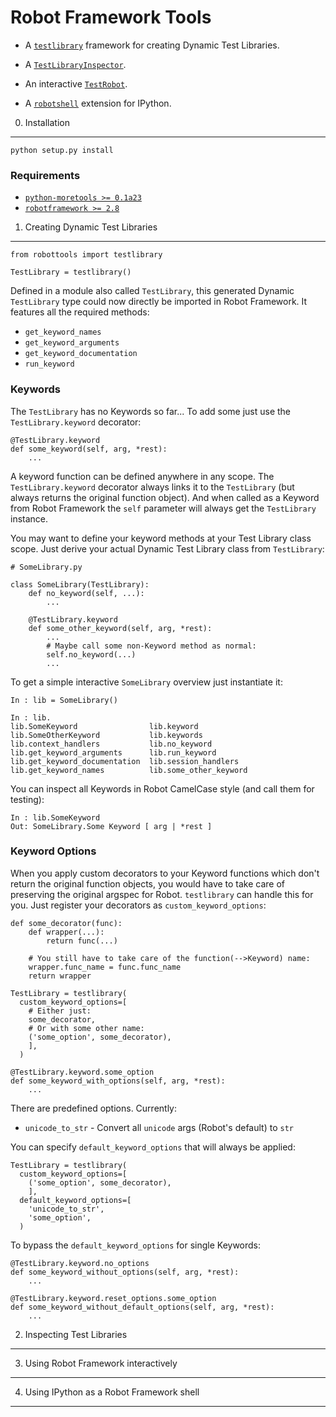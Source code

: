 Robot Framework Tools
=====================

* A [`testlibrary`](#testlibrary) framework
  for creating Dynamic Test Libraries.

* A [`TestLibraryInspector`](#TestLibraryInspector).

* An interactive [`TestRobot`](#TestRobot).

* A [`robotshell`](#robotshell) extension for IPython.

0. Installation
---------------

    python setup.py install

### Requirements

* [`python-moretools >= 0.1a23`](
    http://bitbucket.org/userzimmermann/python-moretools)
* [`robotframework >= 2.8`](http://robotframework.org)


1. Creating Dynamic Test Libraries  <a name="testlibrary"></a>
----------------------------------

    from robottools import testlibrary

    TestLibrary = testlibrary()

Defined in a module also called `TestLibrary`,
this generated Dynamic `TestLibrary` type
could now directly be imported in Robot Framework.
It features all the required methods:

* `get_keyword_names`
* `get_keyword_arguments`
* `get_keyword_documentation`
* `run_keyword`

### Keywords

The ``TestLibrary`` has no Keywords so far...
To add some just use the `TestLibrary.keyword` decorator:

    @TestLibrary.keyword
    def some_keyword(self, arg, *rest):
        ...

A keyword function can be defined anywhere in any scope.
The `TestLibrary.keyword` decorator
always links it to the `TestLibrary`
(but always returns the original function object).
And when called as a Keyword from Robot Framework
the `self` parameter will always get the `TestLibrary` instance.

You may want to define your keyword methods
at your Test Library class scope.
Just derive your actual Dynamic Test Library class from `TestLibrary`:

    # SomeLibrary.py

    class SomeLibrary(TestLibrary):
        def no_keyword(self, ...):
            ...

        @TestLibrary.keyword
        def some_other_keyword(self, arg, *rest):
            ...
            # Maybe call some non-Keyword method as normal:
            self.no_keyword(...)
            ...

To get a simple interactive `SomeLibrary` overview just instantiate it:

    In : lib = SomeLibrary()

    In : lib.
    lib.SomeKeyword                lib.keyword
    lib.SomeOtherKeyword           lib.keywords
    lib.context_handlers           lib.no_keyword
    lib.get_keyword_arguments      lib.run_keyword
    lib.get_keyword_documentation  lib.session_handlers
    lib.get_keyword_names          lib.some_other_keyword

You can inspect all Keywords in Robot CamelCase style
(and call them for testing):

    In : lib.SomeKeyword
    Out: SomeLibrary.Some Keyword [ arg | *rest ]

### Keyword Options

When you apply custom decorators to your Keyword functions
which don't return the original function objects,
you would have to take care of preserving the original argspec for Robot.
`testlibrary` can handle this for you.
Just register your decorators as `custom_keyword_options`:

    def some_decorator(func):
        def wrapper(...):
            return func(...)

        # You still have to take care of the function(-->Keyword) name:
        wrapper.func_name = func.func_name
        return wrapper

    TestLibrary = testlibrary(
      custom_keyword_options=[
        # Either just:
        some_decorator,
        # Or with some other name:
        ('some_option', some_decorator),
        ],
      )

    @TestLibrary.keyword.some_option
    def some_keyword_with_options(self, arg, *rest):
        ...

There are predefined options. Currently:

* `unicode_to_str` - Convert all `unicode` args (Robot's default) to `str`

You can specify `default_keyword_options` that will always be applied:

    TestLibrary = testlibrary(
      custom_keyword_options=[
        ('some_option', some_decorator),
        ],
      default_keyword_options=[
        'unicode_to_str',
        'some_option',
      )

To bypass the `default_keyword_options` for single Keywords:

    @TestLibrary.keyword.no_options
    def some_keyword_without_options(self, arg, *rest):
        ...

    @TestLibrary.keyword.reset_options.some_option
    def some_keyword_without_default_options(self, arg, *rest):
        ...

2. Inspecting Test Libraries  <a name="TestLibraryInspector"></a>
----------------------------

3. Using Robot Framework interactively  <a name="TestRobot"></a>
--------------------------------------

4. Using IPython as a Robot Framework shell  <a name="robotshell"></a>
-------------------------------------------
